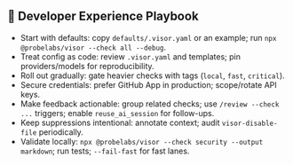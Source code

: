 ## 🧭 Developer Experience Playbook

- Start with defaults: copy `defaults/.visor.yaml` or an example; run `npx @probelabs/visor --check all --debug`.
- Treat config as code: review `.visor.yaml` and templates; pin providers/models for reproducibility.
- Roll out gradually: gate heavier checks with tags (`local`, `fast`, `critical`).
- Secure credentials: prefer GitHub App in production; scope/rotate API keys.
- Make feedback actionable: group related checks; use `/review --check ...` triggers; enable `reuse_ai_session` for follow-ups.
- Keep suppressions intentional: annotate context; audit `visor-disable-file` periodically.
- Validate locally: `npx @probelabs/visor --check security --output markdown`; run tests; `--fail-fast` for fast lanes.

